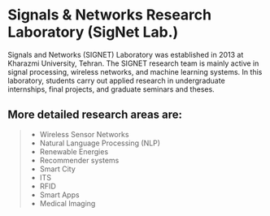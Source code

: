 # Signals & Networks Research Laboratory (SigNet Lab.)

Signals and Networks (SIGNET) Laboratory was established in 2013 at Kharazmi University, Tehran. The SIGNET research team is mainly active in signal processing, wireless networks, and machine learning systems. In this laboratory, students carry out applied research in undergraduate internships, final projects, and graduate seminars and theses.

## More detailed research areas are:

> - Wireless Sensor Networks
> - Natural Language Processing (NLP)
> -	Renewable Energies
> -	Recommender systems
> -	Smart City
> -	ITS
> -	RFID
> -	Smart Apps
> - Medical Imaging

